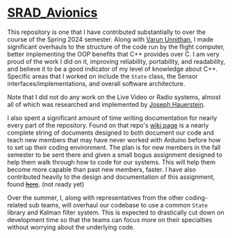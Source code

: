 # [SRAD_Avionics](https://github.com/Terrapin-Rocket-Team/SRAD_Avionics)

This repository is one that I have contributed substantially to over the course of the Spring 2024 semester. Along with [Varun Unnithan](@varun-un), I made significant overhauls to the structure of the code run by the flight computer, better implementing the OOP benefits that C++ provides over C. I am very proud of the work I did on it, improving reliability, portability, and readability, and believe it to be a good indicator of my level of knowledge about C++. Specific areas that I worked on include the `State` class, the Sensor interfaces/implementations, and overall software architecture. 

Note that I did not do any work on the Live Video or Radio systems, almost all of which was researched and implemented by [Joseph Hauerstein](@jhauerst).

I also spent a significant amount of time writing documentation for nearly every part of the repository. Found on that repo's [wiki page](https://github.com/Terrapin-Rocket-Team/SRAD_Avionics/wiki) is a nearly complete string of documents designed to both document our code and teach new members that may have never worked with Arduino before how to set up their coding environment. The plan is for new members in the fall semester to be sent there and given a small bogus assignment designed to help them walk through how to code for our systems. This will help them become more capable than past new members, faster. I have also contributed heavily to the design and documentation of this assignment, found [~~here~~](). (not ready yet)

Over the summer, I, along with representatives from the other coding-related sub teams, will overhaul our codebase to use a common `State` library and Kalman filter system. This is expected to drastically cut down on development time so that the teams can focus more on their specialties without worrying about the underlying code.
